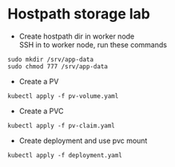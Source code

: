 # Hostpath storage lab
- Create hostpath dir in worker node   
SSH in to worker node, run these commands
```
sudo mkdir /srv/app-data
sudo chmod 777 /srv/app-data
```
- Create a PV
```
kubectl apply -f pv-volume.yaml
```
- Create a PVC
```
kubectl apply -f pv-claim.yaml
```
- Create deployment and use pvc mount
```
kubectl apply -f deployment.yaml
```
